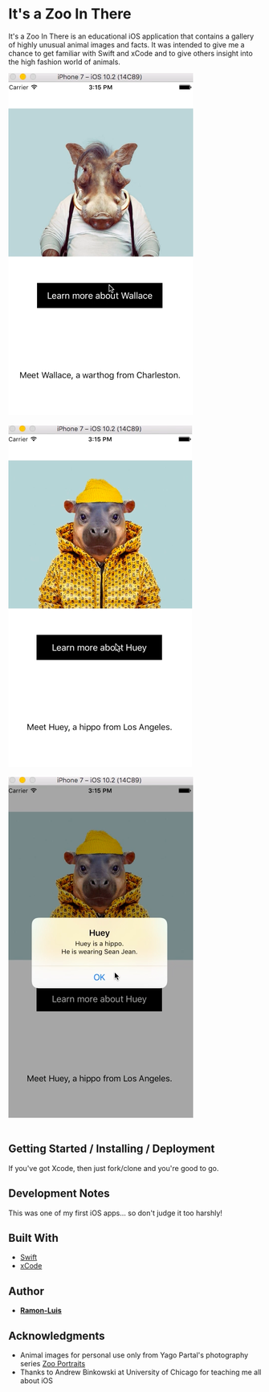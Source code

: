 # It's a Zoo In There

It's a Zoo In There is an educational iOS application that contains a gallery of highly unusual animal images and facts.  It was intended to give me a chance to get familiar with Swift and xCode and to give others insight into the high fashion world of animals.

<kbd>
	<img src="https://github.com/ramon-luis/zoo-in-there/raw/master/demo/zoo-in-there-screenshot-3.png">
</kbd>
<br />
<br />
<kbd>
	<img src="https://github.com/ramon-luis/zoo-in-there/raw/master/demo/zoo-in-there-screenshot-5.png">
</kbd>
<br />
<br />
<kbd>
	<img src="https://github.com/ramon-luis/zoo-in-there/raw/master/demo/zoo-in-there-screenshot-6.png">
</kbd>
<br />
<br />

## Getting Started / Installing / Deployment

If you've got Xcode, then just fork/clone and you're good to go.

## Development Notes

This was one of my first iOS apps... so don't judge it too harshly!


## Built With

* [Swift](https://developer.apple.com/swift/)
* [xCode](https://developer.apple.com/xcode/)

## Author

* [**Ramon-Luis**](https://github.com/ramon-luis)

## Acknowledgments

* Animal images for personal use only from Yago Partal's photography series [Zoo Portraits](www.zooportraits.com)  
* Thanks to Andrew Binkowski at University of Chicago for teaching me all about iOS